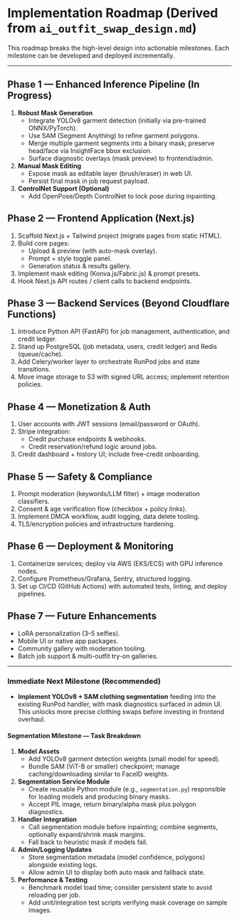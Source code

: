 # Implementation Roadmap (Derived from `ai_outfit_swap_design.md`)

This roadmap breaks the high-level design into actionable milestones. Each milestone can be developed and deployed incrementally.

---

## Phase 1 — Enhanced Inference Pipeline (In Progress)
1. **Robust Mask Generation**
   - Integrate YOLOv8 garment detection (initially via pre-trained ONNX/PyTorch).
   - Use SAM (Segment Anything) to refine garment polygons.
   - Merge multiple garment segments into a binary mask; preserve head/face via InsightFace bbox exclusion.
   - Surface diagnostic overlays (mask preview) to frontend/admin.
2. **Manual Mask Editing**
   - Expose mask as editable layer (brush/eraser) in web UI.
   - Persist final mask in job request payload.
3. **ControlNet Support (Optional)**
   - Add OpenPose/Depth ControlNet to lock pose during inpainting.

## Phase 2 — Frontend Application (Next.js)
1. Scaffold Next.js + Tailwind project (migrate pages from static HTML).
2. Build core pages:
   - Upload & preview (with auto-mask overlay).
   - Prompt + style toggle panel.
   - Generation status & results gallery.
3. Implement mask editing (Konva.js/Fabric.js) & prompt presets.
4. Hook Next.js API routes / client calls to backend endpoints.

## Phase 3 — Backend Services (Beyond Cloudflare Functions)
1. Introduce Python API (FastAPI) for job management, authentication, and credit ledger.
2. Stand up PostgreSQL (job metadata, users, credit ledger) and Redis (queue/cache).
3. Add Celery/worker layer to orchestrate RunPod jobs and state transitions.
4. Move image storage to S3 with signed URL access; implement retention policies.

## Phase 4 — Monetization & Auth
1. User accounts with JWT sessions (email/password or OAuth).
2. Stripe integration:
   - Credit purchase endpoints & webhooks.
   - Credit reservation/refund logic around jobs.
3. Credit dashboard + history UI; include free-credit onboarding.

## Phase 5 — Safety & Compliance
1. Prompt moderation (keywords/LLM filter) + image moderation classifiers.
2. Consent & age verification flow (checkbox + policy links).
3. Implement DMCA workflow, audit logging, data delete tooling.
4. TLS/encryption policies and infrastructure hardening.

## Phase 6 — Deployment & Monitoring
1. Containerize services; deploy via AWS (EKS/ECS) with GPU inference nodes.
2. Configure Prometheus/Grafana, Sentry, structured logging.
3. Set up CI/CD (GitHub Actions) with automated tests, linting, and deploy pipelines.

## Phase 7 — Future Enhancements
- LoRA personalization (3–5 selfies).
- Mobile UI or native app packages.
- Community gallery with moderation tooling.
- Batch job support & multi-outfit try-on galleries.

---

### Immediate Next Milestone (Recommended)
- **Implement YOLOv8 + SAM clothing segmentation** feeding into the existing RunPod handler, with mask diagnostics surfaced in admin UI. This unlocks more precise clothing swaps before investing in frontend overhaul.

#### Segmentation Milestone — Task Breakdown
1. **Model Assets**
   - Add YOLOv8 garment detection weights (small model for speed).
   - Bundle SAM (ViT-B or smaller) checkpoint; manage caching/downloading similar to FaceID weights.
2. **Segmentation Service Module**
   - Create reusable Python module (e.g., `segmentation.py`) responsible for loading models and producing binary masks.
   - Accept PIL image, return binary/alpha mask plus polygon diagnostics.
3. **Handler Integration**
   - Call segmentation module before inpainting; combine segments, optionally expand/shrink mask margins.
   - Fall back to heuristic mask if models fail.
4. **Admin/Logging Updates**
   - Store segmentation metadata (model confidence, polygons) alongside existing logs.
   - Allow admin UI to display both auto mask and fallback state.
5. **Performance & Testing**
   - Benchmark model load time; consider persistent state to avoid reloading per job.
   - Add unit/integration test scripts verifying mask coverage on sample images.

